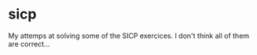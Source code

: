 sicp
====

My attemps at solving some of the SICP exercices. I don't think all of them are correct...
